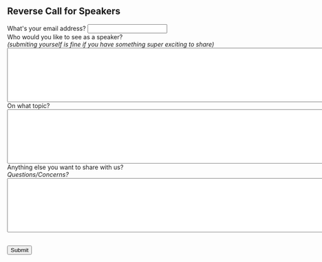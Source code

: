 ## Reverse Call for Speakers

<form action="https://docs.google.com/spreadsheet/formResponse?formkey=dHYwZThwRWhNaWI2MmJoMy1wa2ZpTlE6MQ&amp;embedded=true&amp;ifq" method="POST" id="ss-form">
  <div>
    <label for="entry_3">What's your email address?</label>
    <input type="text" name="entry.3.single" value="" class="span4"/>
  </div>
  <div>
    <label for="entry_0">
      Who would you like to see as a speaker? <br/>
      <em>
        (submiting yourself is fine if you have something super exciting to share)
      </em>
    </label>
    <textarea name="entry.0.single" rows="8" cols="100" id="entry_0"
      class="span7"></textarea>
  </div>
  <div>
    <label for="entry_1">
      On what topic?
    </label>
    <textarea name="entry.1.single" rows="8" cols="100" id="entry_1"
      class="span7"></textarea>
  </div>
  <div>
    <label for="entry_4">
      Anything else you want to share with us? <br/>
      <em>Questions/Concerns?</em>
    </label>
    <textarea name="entry.4.single" rows="8" cols="100" id="entry_4"
      class="span7"></textarea>
  </div>
  <div>
    <br/>
    <p>
      <input class="btn" type="submit" name="submit" value="Submit">
    </p>
  </div>
</form>
